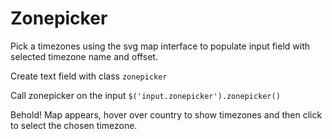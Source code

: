 # Zonepicker

Pick a timezones using the svg map interface to populate input field with selected timezone name and offset. 

Create text field with class `zonepicker`

Call zonepicker on the input `$('input.zonepicker').zonepicker()`

Behold! Map appears, hover over country to show timezones and then click to select the chosen timezone.

